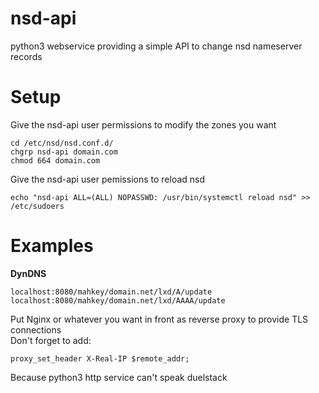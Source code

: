 # nsd-api
python3 webservice providing a simple API to change nsd nameserver records<br />
# Setup<br />
Give the nsd-api user permissions to modify the zones you want<br />
```
cd /etc/nsd/nsd.conf.d/
chgrp nsd-api domain.com
chmod 664 domain.com
```
Give the nsd-api user pemissions to reload nsd<br />
```
echo "nsd-api ALL=(ALL) NOPASSWD: /usr/bin/systemctl reload nsd" >> /etc/sudoers
```
# Examples
**DynDNS**<br />
```
localhost:8080/mahkey/domain.net/lxd/A/update
localhost:8080/mahkey/domain.net/lxd/AAAA/update
```
Put Nginx or whatever you want in front as reverse proxy to provide TLS connections<br />
Don't forget to add:<br />
```
proxy_set_header X-Real-IP $remote_addr;
```
Because python3 http service can't speak duelstack<br />
